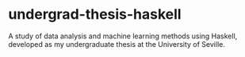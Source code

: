 # undergrad-thesis-haskell
A study of data analysis and machine learning methods using Haskell, developed as my undergraduate thesis at the University of Seville.
